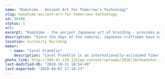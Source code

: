 ```yaml
---
name: "Kumihimo - Ancient Art for Tomorrow’s Technology"
slug: kumihimo-ancient-art-for-tomorrows-technology
id: 36480
status: 1
url: 
excerpt: "Kumihimo - the ancient Japanese art of braiding - provides products for many modern applications. Try your hand at creating a braid using traditional equipment."
description: "Since the days of the samurai, Japanese craftsmen have used five types of custom stands to create a variety of braided cords that serve many different purposes. Learn more about both modern and ancient applications and try your hand at using the most basic of the five stands: the maru dai."
location: Curiosity Building
maker:
  - name: "Carol Franklin"
    description: "Carol Franklin is an internationally-acclaimed fiber artist and teacher living in Orlando, Florida. Practicing the ancient Japanese fiber craft of kumihimo (literally \"coming together of threads\") for nearly two decades, she has lectured, taught and exhibited work in Japan and throughout North America. Carol's work ranges from creating vivid images through joined braids to making rich jewelry combining silk, precious metals, glasswork and gems. Her teaching focuses on making this deeply Japanese form accessible to North American students. She is a Founding Member of the American Kumihimo Society and serves on its Advisory Council."
photo_link: http://104.41.139.123/wp-content/uploads/2016/10/headshot.jpg
last-modified-db: "2019-10-31 18:54:49"
last-exported: "2020-04-07 17:18:23"
---
```

